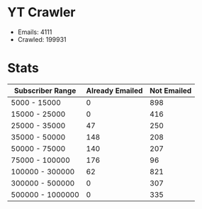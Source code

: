# YT Crawler
- Emails: 4111
- Crawled: 199931

# Stats
| Subscriber Range  | Already Emailed | Not Emailed |
|-------|-------|-------|
| 5000 - 15000 | 0 | 898 |
| 15000 - 25000 | 0 | 416 |
| 25000 - 35000 | 47 | 250 |
| 35000 - 50000 | 148 | 208 |
| 50000 - 75000 | 140 | 207 |
| 75000 - 100000 | 176 | 96 |
| 100000 - 300000 | 62 | 821 |
| 300000 - 500000 | 0 | 307 |
| 500000 - 1000000 | 0 | 335 |
